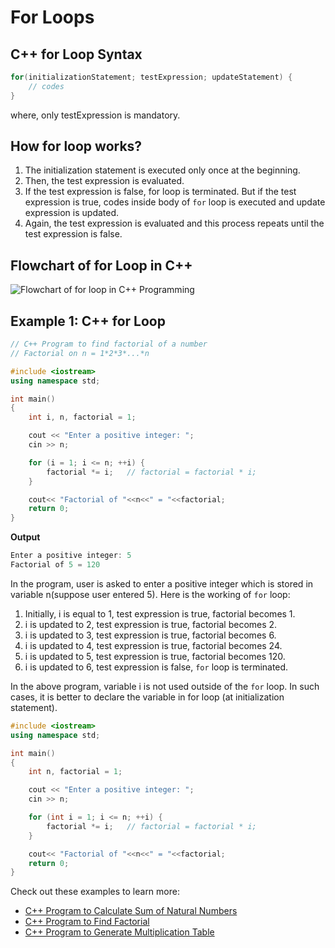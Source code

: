 # For Loops

## C++ for Loop Syntax

```cpp
for(initializationStatement; testExpression; updateStatement) {
    // codes 
}
```

where, only testExpression is mandatory.

## How for loop works?

1. The initialization statement is executed only once at the beginning.
2. Then, the test expression is evaluated.
3. If the test expression is false, for loop is terminated. But if the test expression is true, codes inside body of `for` loop is executed and update expression is updated.
4. Again, the test expression is evaluated and this process repeats until the test expression is false.

## Flowchart of for Loop in C++

![Flowchart of for loop in C++ Programming](https://cdn.programiz.com/sites/tutorial2program/files/for-loop.jpg)

## Example 1: C++ for Loop

```cpp
// C++ Program to find factorial of a number
// Factorial on n = 1*2*3*...*n

#include <iostream>
using namespace std;

int main() 
{
    int i, n, factorial = 1;

    cout << "Enter a positive integer: ";
    cin >> n;

    for (i = 1; i <= n; ++i) {
        factorial *= i;   // factorial = factorial * i;
    }

    cout<< "Factorial of "<<n<<" = "<<factorial;
    return 0;
}
```

**Output**

```cpp
Enter a positive integer: 5
Factorial of 5 = 120
```

In the program, user is asked to enter a positive integer which is stored in variable n\(suppose user entered 5\). Here is the working of `for` loop:

1. Initially, i is equal to 1, test expression is true, factorial becomes 1.
2. i is updated to 2, test expression is true, factorial becomes 2.
3. i is updated to 3, test expression is true, factorial becomes 6.
4. i is updated to 4, test expression is true, factorial becomes 24.
5. i is updated to 5, test expression is true, factorial becomes 120.
6. i is updated to 6, test expression is false, `for` loop is terminated.

In the above program, variable i is not used outside of the `for` loop. In such cases, it is better to declare the variable in for loop \(at initialization statement\).

```cpp
#include <iostream>
using namespace std;

int main() 
{
    int n, factorial = 1;

    cout << "Enter a positive integer: ";
    cin >> n;

    for (int i = 1; i <= n; ++i) {
        factorial *= i;   // factorial = factorial * i;
    }

    cout<< "Factorial of "<<n<<" = "<<factorial;
    return 0;
}
```

Check out these examples to learn more:

* [C++ Program to Calculate Sum of Natural Numbers](https://www.programiz.com/cpp-programming/examples/sum-natural-number)
* [C++ Program to Find Factorial](https://www.programiz.com/cpp-programming/examples/factorial)
* [C++ Program to Generate Multiplication Table](https://www.programiz.com/cpp-programming/examples/multiplication-table)

